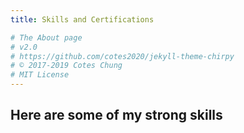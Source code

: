 ```yaml
---
title: Skills and Certifications

# The About page
# v2.0
# https://github.com/cotes2020/jekyll-theme-chirpy
# © 2017-2019 Cotes Chung
# MIT License
---
```


## Here are some of my strong skills
<head>
	<style>
		#services .pack-service {
			position: relative;
			min-height: 1px;
			float: left;
			width: 32%;
			padding: 2%;
			cursor: pointer;
			transition: all 0.5s ease 0s;
			-moz-transition: all 0.5s ease 0s;
			-webkit-transition: all 0.5s ease 0s;
			-o-transition: all 0.5s ease 0s;
			border-radius: 15px;
			border-style:outset;
			background-image: radial-gradient( circle, rgba(42, 30, 107, 1) 0%, rgba(35, 37, 46, 1) 100%);
			color:white;
		}
		#services .pack-service:hover {
			tag-hover: rgb(222, 226, 230);
			color:#fff;
			border-color:#fff;
		}
		#services .alpha {margin: 1% 0 0 0;}
		#services .service-icon {
			width: 92px;
			margin: 0 auto;
		}
		#services .service-icon i {
			display: block;
			width: 86px;
			height: 86px;
			border-radius: 50%;
			font-size: 40px;
			line-height: 80px;
			text-align: center;
			transition: all 0.5s ease 0s;
			-moz-transition: all 0.5s ease 0s;
			-webkit-transition: all 0.5s ease 0s;
			-o-transition: all 0.5s ease 0s;
		}
		#services .pack-service:hover .service-icon i {
			border: 3px solid #ccc;
			color: #fff;
			-transform: scale(1) rotate(360deg);
			-webkit-transform: scale(1) rotate(360deg);
			-moz-transform: scale(1) rotate(360deg);
			-o-transform: scale(1) rotate(360deg);
		}
		#services .service-detail h6 {
			text-transform: uppercase;
			font-weight: 400;
			margin: 10px 0 3px 0;
			text-align: center;
			font-size: 15px !important;
			color:rgba(255,255,255,0.5)
		}
		#services .service-detail p {
			text-align: center;
			border-left: 0;
		}
		#services .service-detail h3 {
		text-align:center;
		font-weight: 600; 
		color:rgba(255,255,255,0.5);
		letter-spacing: 1px;
		}
		#services .pack-service:hover h3
		{
		color:#fff;
		border-color:#fff;
		}
		#services .pack-service:hover h6
		{
		color:#fff;
		border-color:#fff;
		}

	</style>
</head>
<div class="row" id="services">
	<div class="col-md-12">
	</div>

	<div class="col-md-4 pack-service">
		<div class="service">
			<div class="service-icon"><i class="fa fa-chart-bar"></i></div>
			<div class="service-detail">
				<h3>DATA ANALYSIS</h3>
				<h6>Translating Numbers into insights to help better decisions to increase business performance.</h6>
			</div>
		</div>
	</div>
	
	<div class="col-md-4 pack-service">
		<div class="service">
			<div class="service-icon"><i class="fa fa-database"></i></div>
			<div class="service-detail">
				<h3 style="text-align:center;">DATA MODELING</h3>
				<h6>Connecting various data sources to create logical model for an information system.</h6>
			</div>
		</div>
	</div>

	<div class="col-md-4 pack-service">
		<div class="service">
			<div class="service-icon"><i class="fa fa-cubes"></i></div>
			<div class="service-detail">
				<h3 style="text-align:center;">DATA ENGINEERING</h3>
				<h6>Managing Data workflows, pipelines, ETL processes to create a dataset for data analysis.</h6>
			</div>
		</div>
	</div>
	
	<div class="col-md-4 pack-service">
		<div class="service">
			<div class="service-icon"><i class="fa fa-chart-line"></i></div>
			<div class="service-detail">
				<h3 style="text-align:center;">DATA REPORTING AND VISUALIZATION</h3>
				<h6>Creating executive dashbaords to visualize the results of the analysis to help better informed decisions.</h6>
			</div>
		</div>
	</div>
	
	<div class="col-md-4 pack-service">
		<div class="service">
			<div class="service-icon"><i class="fa fa-cogs"></i></div>
			<div class="service-detail">
				<h3 style="text-align:center;">MACHINE LEARNING AND ARTIFICIAL INTELLIGENCE</h3>
				<h6>Automating the process of the data analytics to identify patterns and reduce human error.</h6>
			</div>
		</div>
	</div>
	
	<div class="col-md-4 pack-service">
		<div class="service">
			<div class="service-icon"><i class="fa fa-users"></i></div>
			<div class="service-detail">
				<h3 style="text-align:center;">PROJECT MANAGEMENT AND LEAN SIX SIGMA</h3>
				<h6>Helping the processes become lean and more efficient with a good project management.</h6>
			</div>
		</div>
	</div>
</div>	
<br><br>

<div>
<h2 style="font-size: 1.8rem;font-weight: 400;">My Skillset</h2>
</div>
<table style="font-size: 1.1rem;">
	<tr>
		<th scope="row"><strong>Programming Languages</strong></th>
		<td>R, Python, SQL, VBA, C#, JavaScript</td>
	</tr>
	<tr>
		<th scope="row"><strong>Data Engineering Tools</strong></th>
		<td>MS SQL Server, Oracle, MySQL, PostgreSQL, Amazon Redshift, MS Access, Visual Studio</td>
	</tr>
	<tr>
		<th scope="row"><strong>Machine Learning Models</strong></th>
		<td>Linear Regression, Logistic Regression, KNN, Naïve Bayes, Support Vector Machine, Random Forest, K-Means</td>
	</tr>
	<tr>
		<th scope="row"><strong>Visualization Tools</strong></th>
		<td>Tableau, Power BI, QlikView, Google Data Studio, SAS</td>
	</tr>
	<tr>
		<th scope="row"><strong>BI and Statistical Tools</strong></th>
		<td>MS Excel, Minitab, NumPy, Pandas, Matplotlib, Caret, SSIS, SSAS, SSRS</td>
	</tr>
	<tr>
		<th scope="row"><strong>Project Management and Lean Six Sigma</strong></th>
		<td>MS Project, Trello, Jira, Minitab, MS Visio, DMAIC (Define, Measure, Analysis, Improve, Control) Processes</td>
	</tr>
</table>

<br><br>

<div class="row" id="services">
	<div class="col-md-12">
		<h2 style="font-size: 1.8rem;font-weight: 400;">My Certificates</h2>
	</div>

	<div class="col-md-6 pack-service">
		<div class="service">
			<div class="service-icon"><i class="fa fa-users"></i></div>
			<div class="service-detail">
				<h3>Certified Associate in Project Management (CAPM)®</h3>
			</div>
		</div>
	</div>
	<div class="col-md-6 pack-service">
		<div class="service">
		<div class="service-icon"><i class="fa fa-chart-area"></i></div>
			<div class="service-detail">
				<h3>Certificate of Advanced Study in Data Science from Syracuse University</h3>
			</div>
		</div>
	</div>
	<div class="col-md-6 pack-service">
		<div class="service">
			<div class="service-icon"><i class="fa fa-chart-bar"></i></div>
			<div class="service-detail">
				<h3>Tableau Analyst</h3>
			</div>
		</div>
	</div>
	<div class="col-md-6 pack-service">
		<div class="service">
		<div class="service-icon"><i class="fa fa-line-chart"></i></div>
			<div class="service-detail">
				<h3>Tableau Data Scientist</h3>
			</div>
		</div>
	</div>
	<div class="col-md-6 pack-service">
		<div class="service">
		<div class="service-icon"><i class="fa fa-table"></i></div>
			<div class="service-detail">
				<h3>Microsoft Office Specialist for Office Excel® 2016</h3>
			</div>
		</div>
	</div>
	<div class="col-md-6 pack-service">
		<div class="service">
		<div class="service-icon"><i class="fa fa-tasks"></i></div>
			<div class="service-detail">
				<h3>Google Analytics Individual Qualification</h3>
			</div>
		</div>
	</div>
</div>